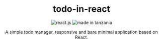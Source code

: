 <h1 align="center">todo-in-react</h1>

<p align="center">
<img src="https://img.shields.io/badge/framework -react.js-purple?style=for-the-badge" alt="react.js">
<img src="https://img.shields.io/badge/made%20in-tanzania-green?style=for-the-badge" alt="made in tanzania">
</p>

<p align="center">A simple todo manager, responsive and bare minimal application based on React. </p>
